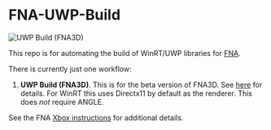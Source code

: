 # FNA-UWP-Build

![UWP Build (FNA3D)](https://github.com/clarvalon/FNA-UWP-Build/workflows/UWP%20Build%20(FNA3D)/badge.svg)

This repo is for automating the build of WinRT/UWP libraries for [FNA](https://fna-xna.github.io/).

There is currently just one workflow:

1.  **UWP Build (FNA3D)**.  This is for the beta version of FNA3D.  See [here](https://github.com/FNA-XNA/FNA/wiki/BETA:-FNA3D) for details.  For WinRT this uses Directx11 by default as the renderer.  This does *not* require ANGLE.

See the FNA [Xbox instructions](https://github.com/FNA-XNA/FNA/wiki/Appendix-B:-FNA-on-Consoles#xbox-one) for additional details.
